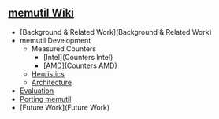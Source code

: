 ## [memutil Wiki](Home)

- [Background & Related Work](Background & Related Work)
- memutil Development
    - Measured Counters
        - [Intel](Counters Intel)
        - [AMD](Counters AMD)
    - [Heuristics](Memutil-Heuristics)
    - [Architecture](Memutil-Architecture)
- [Evaluation](Evaluation)
- [Porting memutil](Porting)
- [Future Work](Future Work)
